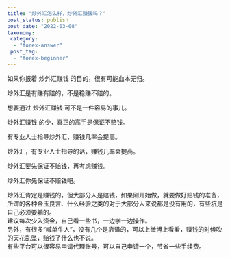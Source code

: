 ```yaml
---
title: "炒外汇怎么样，炒外汇赚钱吗？"
post_status: publish
post_date: "2022-03-08"
taxonomy:
 category: 
  - "forex-answer"
 post_tag: 
  - "forex-beginner"
---
```


如果你报着 炒外汇赚钱 的目的，很有可能血本无归。  

炒外汇是有赚有赔的，不是稳赚不赔的。  

想要通过 炒外汇赚钱 可不是一件容易的事儿。  

炒外汇赚钱 的少，真正的高手是保证不赔钱。  

有专业人士指导炒外汇，赚钱几率会提高。  

炒外汇，有专业人士指导的话，赚钱几率会提高。  

炒外汇要先保证不赔钱，再考虑赚钱。  

炒外汇你先保证不赔钱吧。  

炒外汇肯定是赚钱的，但大部分人是赔钱，如果刚开始做，就要做好赔钱的准备，所谓的各种金玉良言、什么经验之类的对于大部分人来说都是没有用的，有些坑是自己必须要躺的。  
建议每次少入资金，自己看一些书，一边学一边操作。  
另外，有很多“喊单牛人”，没有几个是靠谱的，可以上微博上看看，赚钱的时候吹的天花乱坠，赔钱了什么也不说。  
有些平台可以很容易申请代理账号，可以自己申请一个，节省一些手续费。
